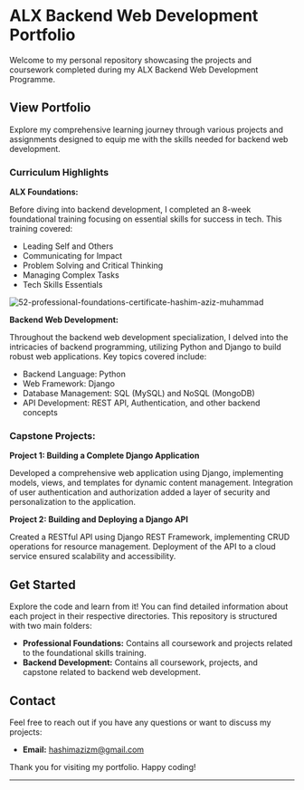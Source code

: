 # ALX Backend Web Development Portfolio

Welcome to my personal repository showcasing the projects and coursework completed during my ALX Backend Web Development Programme.

## View Portfolio

Explore my comprehensive learning journey through various projects and assignments designed to equip me with the skills needed for backend web development.

### Curriculum Highlights

**ALX Foundations:**

Before diving into backend development, I completed an 8-week foundational training focusing on essential skills for success in tech. This training covered:

- Leading Self and Others
- Communicating for Impact
- Problem Solving and Critical Thinking
- Managing Complex Tasks
- Tech Skills Essentials
  
![52-professional-foundations-certificate-hashim-aziz-muhammad](https://github.com/user-attachments/assets/76fca964-0399-41f3-9995-10b5351be97e)

**Backend Web Development:**

Throughout the backend web development specialization, I delved into the intricacies of backend programming, utilizing Python and Django to build robust web applications. Key topics covered include:

- Backend Language: Python
- Web Framework: Django
- Database Management: SQL (MySQL) and NoSQL (MongoDB)
- API Development: REST API, Authentication, and other backend concepts

### Capstone Projects:

**Project 1: Building a Complete Django Application**

Developed a comprehensive web application using Django, implementing models, views, and templates for dynamic content management. Integration of user authentication and authorization added a layer of security and personalization to the application.

**Project 2: Building and Deploying a Django API**

Created a RESTful API using Django REST Framework, implementing CRUD operations for resource management. Deployment of the API to a cloud service ensured scalability and accessibility.

## Get Started

Explore the code and learn from it! You can find detailed information about each project in their respective directories. This repository is structured with two main folders:

- **Professional Foundations:** Contains all coursework and projects related to the foundational skills training.
- **Backend Development:** Contains all coursework, projects, and capstone related to backend web development.

## Contact

Feel free to reach out if you have any questions or want to discuss my projects:

- **Email:** hashimazizm@gmail.com

Thank you for visiting my portfolio. Happy coding!

---
